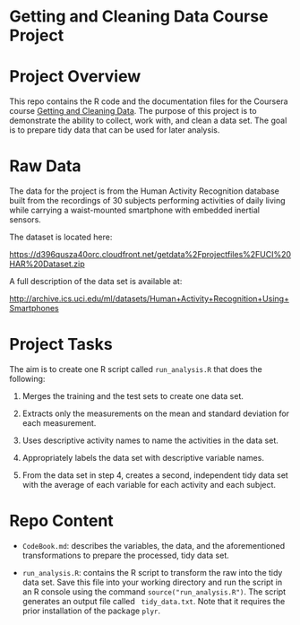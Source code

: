Getting and Cleaning Data Course Project
==========================================

# Project Overview

This repo contains the R code and the documentation files for the Coursera course [Getting and Cleaning Data](https://www.coursera.org/course/getdata). The purpose of this project is to demonstrate the ability to collect, work with, and clean a data set. The goal is to prepare tidy data that can be used for later analysis. 

# Raw Data

The data for the project is from the Human Activity Recognition database built from the recordings of 30 subjects performing activities of daily living while carrying a waist-mounted smartphone with embedded inertial sensors. 

The dataset is located here: 

https://d396qusza40orc.cloudfront.net/getdata%2Fprojectfiles%2FUCI%20HAR%20Dataset.zip

A full description of the data set is available at: 

http://archive.ics.uci.edu/ml/datasets/Human+Activity+Recognition+Using+Smartphones

# Project Tasks

The aim is to create one R script called `run_analysis.R` that does the following:
 
1.	Merges the training and the test sets to create one data set.

2.	Extracts only the measurements on the mean and standard deviation for each measurement. 


3.	Uses descriptive activity names to name the activities in the data set.

4.	Appropriately labels the data set with descriptive variable names. 


5.	From the data set in step 4, creates a second, independent tidy data set with the average of each variable for each activity and each subject.

# Repo Content

* `CodeBook.md`: describes the variables, the data, and the aforementioned transformations to prepare the processed, tidy data set.

* `run_analysis.R`: contains the R script to transform the raw into the tidy data set. Save this file into your working directory and run the script in an R console using the command `source("run_analysis.R")`. The script generates an output file called ` tidy_data.txt`. Note that it requires the prior installation of the package `plyr`.


